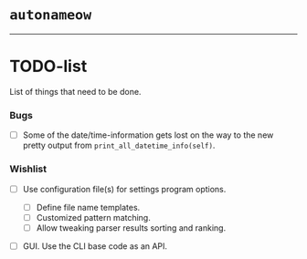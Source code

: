# `autonameow`

--------------------------------------------------------------------------------


TODO-list
=========
List of things that need to be done.

### Bugs
- [ ] Some of the date/time-information gets lost on the way to the new pretty
      output from `print_all_datetime_info(self)`.

### Wishlist
- [ ] Use configuration file(s) for settings program options.
    - [ ] Define file name templates.
    - [ ] Customized pattern matching.
    - [ ] Allow tweaking parser results sorting and ranking.
- [ ] GUI. Use the CLI base code as an API.

